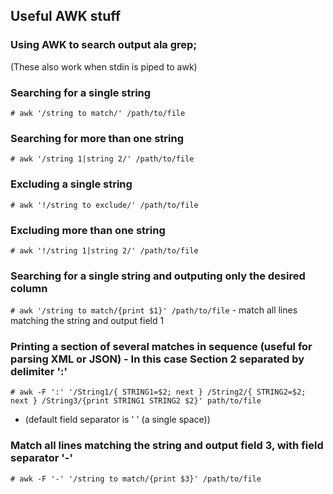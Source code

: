 ## Useful AWK stuff

### Using AWK to search output ala grep;
(These also work when stdin is piped to awk)

### Searching for a single string 
``` # awk '/string to match/' /path/to/file ```

### Searching for more than one string 
``` # awk '/string 1|string 2/' /path/to/file ```     

### Excluding a single string
``` # awk '!/string to exclude/' /path/to/file ```
### Excluding more than one string
``` # awk '!/string 1|string 2/' /path/to/file ```

### Searching for a single string and outputing only the desired column 
``` # awk '/string to match/{print $1}' /path/to/file ```    - match all lines matching the string and output field 1 

### Printing a section of several matches in sequence (useful for parsing XML or JSON) - In this case Section 2 separated by delimiter ':'
``` # awk -F ':' '/String1/{ STRING1=$2; next } /String2/{ STRING2=$2; next } /String3/{print STRING1 STRING2 $2}' path/to/file ```

 - (default field separator is ' ' (a single space))

### Match all lines matching the string and output field 3, with field separator '-'
``` # awk -F '-' '/string to match/{print $3}' /path/to/file ```  

